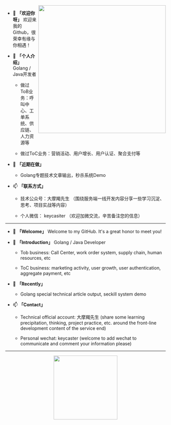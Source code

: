 <img align="right" src="https://github-readme-stats.vercel.app/api?username=keycasiter&show_icons=true?&hide_title=true" width="400px"  />


- 👋 **「欢迎你呀」** 欢迎来我的Github，很荣幸有缘与你相遇！

- 👀 **「个人介绍」** Golang / Java开发者
    + 做过ToB业务：呼叫中心、工单系统、供应链、人力资源等
    
    + 做过ToC业务：营销活动、用户增长、用户认证、聚合支付等

- 🌱 **「近期在做」** 

    + Golang专题技术文章输出，秒杀系统Demo

- 📫 **「联系方式」** 

    + 技术公众号：大摩羯先生  （围绕服务端一线开发内容分享一些学习沉淀、思考、项目实战等内容）
    
    + 个人微信： keycasiter （欢迎加微交流，辛苦备注您的信息）
    
----

- 👋 **「Welcome」** Welcome to my GitHub. It's a great honor to meet you!


- 👀 **「Introduction」** Golang / Java Developer

  + Tob business: Call Center, work order system, supply chain, human resources, etc

  + ToC business: marketing activity, user growth, user authentication, aggregate payment, etc

- 🌱 **「Recently」**

  + Golang special technical article output, seckill system demo

- 📫 **「Contact」**

  + Technical official account: 大摩羯先生 (share some learning precipitation, thinking, project practice, etc. around the front-line development content of the service end)

  + Personal wechat: keycaster (welcome to add wechat to communicate and comment your information please)

----
<div align="center">
<img src="https://user-images.githubusercontent.com/10896186/178912947-50d44e55-4f40-4289-b409-c1bf0ba93ebe.png" width="200px" />
</div>
